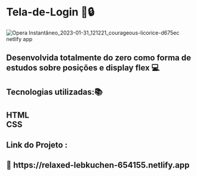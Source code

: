 # Tela-de-Login 🔑🔒
![Opera Instantâneo_2023-01-31_121221_courageous-licorice-d675ec netlify app](https://user-images.githubusercontent.com/80266733/215799058-19cd3216-674f-429b-8172-93a57e21fae4.png)

<h2>Desenvolvida totalmente do zero como forma de estudos sobre posições e display flex 💻<h2>

<h2>Tecnologias utilizadas:📚<h2>
HTML<br>
CSS

<h2>Link do Projeto :<h2> 📌
https://relaxed-lebkuchen-654155.netlify.app
